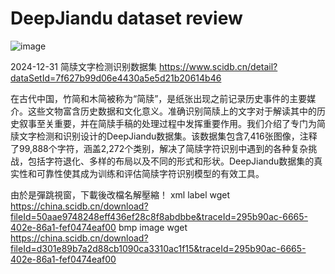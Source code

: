 # DeepJiandu dataset review


![image](https://github.com/user-attachments/assets/97e3a7f0-f904-4c73-bddf-3a619ab401eb)

2024-12-31
简牍文字检测识别数据集 https://www.scidb.cn/detail?dataSetId=7f627b99d06e4430a5e5d21b20614b46

在古代中国，竹简和木简被称为“简牍”，是纸张出现之前记录历史事件的主要媒介。这些文物富含历史数据和文化意义。准确识别简牍上的文字对于解读其中的历史叙事至关重要，并在简牍手稿的处理过程中发挥重要作用。我们介绍了专门为简牍文字检测和识别设计的DeepJiandu数据集。该数据集包含7,416张图像，注释了99,888个字符，涵盖2,272个类别，解决了简牍字符识别中遇到的各种复杂挑战，包括字符退化、多样的布局以及不同的形式和形状。DeepJiandu数据集的真实性和可靠性使其成为训练和评估简牍字符识别模型的有效工具。

由於是彈跳視窗，下載後改檔名解壓縮！
xml label
wget https://china.scidb.cn/download?fileId=50aae9748248eff436ef28c8f8abdbbe&traceId=295b90ac-6665-402e-86a1-fef0474eaf00
bmp image
wget https://china.scidb.cn/download?fileId=d301e89b7a2d88cb1090ca3310ac1f15&traceId=295b90ac-6665-402e-86a1-fef0474eaf00
